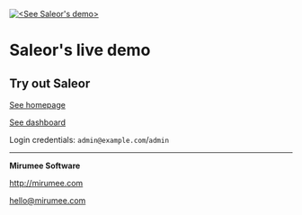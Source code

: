 [![<See Saleor's demo>](http://getsaleor.com/mr-saleor-live-demo-readme.png)](http://demo.getsaleor.com)


Saleor's live demo
==================

Try out Saleor
---------

[See homepage](http://demo.getsaleor.com/)

[See dashboard](http://demo.getsaleor.com/dashboard/)

Login credentials: `admin@example.com`/`admin`


- - - 

**Mirumee Software**


http://mirumee.com

hello@mirumee.com

